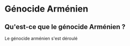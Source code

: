 Génocide Arménien
======

Qu'est-ce que le génocide Arménien ?
------

Le génocide arménien s'est déroulé

